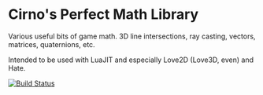 Cirno's Perfect Math Library
====

Various useful bits of game math. 3D line intersections, ray casting, vectors, matrices, quaternions, etc.

Intended to be used with LuaJIT and especially Love2D (Love3D, even) and Hate.

[![Build Status](https://travis-ci.org/excessive/cpml.svg?branch=master)](https://travis-ci.org/excessive/cpml)
